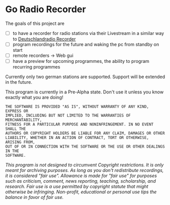 # Go Radio Recorder
The goals of this project are 
 - [ ] to have a recorder for radio stations via their Livestream in a similar way to [Deutschlandradio Recorder](https://deutschlandradio.de/erste-schritte.440.de.html)
 - [ ] program recordings for the future and waking the pc from standby on start
 - [ ] remote recorders -> Web gui
 - [ ] have a preview for upcoming programmes, the ability to program recurring programmes

Currently only two german stations are supported. Support will be extended in the future.

This program is currently in a Pre-Alpha state. Don't use it unless you know exactly what you are doing!
```
THE SOFTWARE IS PROVIDED "AS IS", WITHOUT WARRANTY OF ANY KIND, EXPRESS OR
IMPLIED, INCLUDING BUT NOT LIMITED TO THE WARRANTIES OF MERCHANTABILITY,
FITNESS FOR A PARTICULAR PURPOSE AND NONINFRINGEMENT. IN NO EVENT SHALL THE
AUTHORS OR COPYRIGHT HOLDERS BE LIABLE FOR ANY CLAIM, DAMAGES OR OTHER
LIABILITY, WHETHER IN AN ACTION OF CONTRACT, TORT OR OTHERWISE, ARISING FROM,
OUT OF OR IN CONNECTION WITH THE SOFTWARE OR THE USE OR OTHER DEALINGS IN THE
SOFTWARE.
```

*This program is not designed to circumvent Copyright restrictions. It is only meant for archiving purposes.
As long as you don't redistribute recordings, it is considered "fair use".
Allowance is made for "fair use" for purposes such as criticism, comment, news reporting, teaching, scholarship, and research. Fair use is a use permitted by copyright statute that might otherwise be infringing. Non-profit, educational or personal use tips the balance in favor of fair use.*
